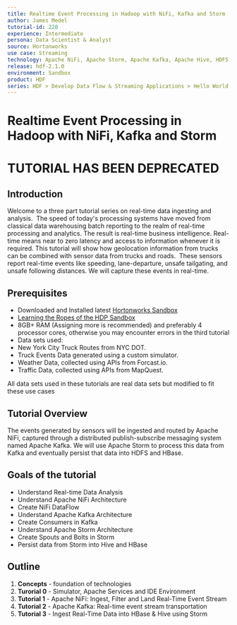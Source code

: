 ```yaml
---
title: Realtime Event Processing in Hadoop with NiFi, Kafka and Storm
author: James Medel
tutorial-id: 220
experience: Intermediate
persona: Data Scientist & Analyst
source: Hortonworks
use case: Streaming
technology: Apache NiFi, Apache Storm, Apache Kafka, Apache Hive, HDFS, Apache HBase
release: hdf-2.1.0
environment: Sandbox
product: HDF
series: HDF > Develop Data Flow & Streaming Applications > Hello World
---
```


# Realtime Event Processing in Hadoop with NiFi, Kafka and Storm

# TUTORIAL HAS BEEN DEPRECATED

## Introduction

Welcome to a three part tutorial series on real-time data ingesting and analysis.  The speed of today's processing systems have moved from classical data warehousing batch reporting to the realm of real-time processing and analytics. The result is real-time business intelligence. Real-time means near to zero latency and access to information whenever it is required. This tutorial will show how geolocation information from trucks can be combined with sensor data from trucks and roads.  These sensors report real-time events like speeding, lane-departure, unsafe tailgating, and unsafe following distances. We will capture these events in real-time.

## Prerequisites

*  Downloaded and Installed latest [Hortonworks Sandbox](https://hortonworks.com/products/hortonworks-sandbox/#install)
*  [Learning the Ropes of the HDP Sandbox](https://hortonworks.com/tutorial/learning-the-ropes-of-the-hortonworks-sandbox/)
*   8GB+ RAM (Assigning more is recommended) and preferably 4 processor cores, otherwise you may encounter errors in the third tutorial
*   Data sets used:
  *   New York City Truck Routes from NYC DOT.
  *   Truck Events Data generated using a custom simulator.
  *   Weather Data, collected using APIs from Forcast.io.
  *   Traffic Data, collected using APIs from MapQuest.

All data sets used in these tutorials are real data sets but modified to fit these use cases

## Tutorial Overview

The events generated by sensors will be ingested and routed by Apache NiFi, captured through a distributed publish-subscribe messaging system named Apache Kafka. We will use Apache Storm to process this data from Kafka and eventually persist that data into HDFS and HBase.

## Goals of the tutorial

*   Understand Real-time Data Analysis
*   Understand Apache NiFi Architecture
*   Create NiFi DataFlow
*   Understand Apache Kafka Architecture
*   Create Consumers in Kafka
*   Understand Apache Storm Architecture
*   Create Spouts and Bolts in Storm
*   Persist data from Storm into Hive and HBase

## Outline
1. **Concepts** - foundation of technologies
2. **Turorial 0** - Simulator, Apache Services and IDE Environment
3. **Tutorial 1** - Apache NiFi: Ingest, Filter and Land Real-Time Event Stream
4. **Tutorial 2** - Apache Kafka: Real-time event stream transportation
5. **Tutorial 3** - Ingest Real-Time Data into HBase & Hive using Storm
